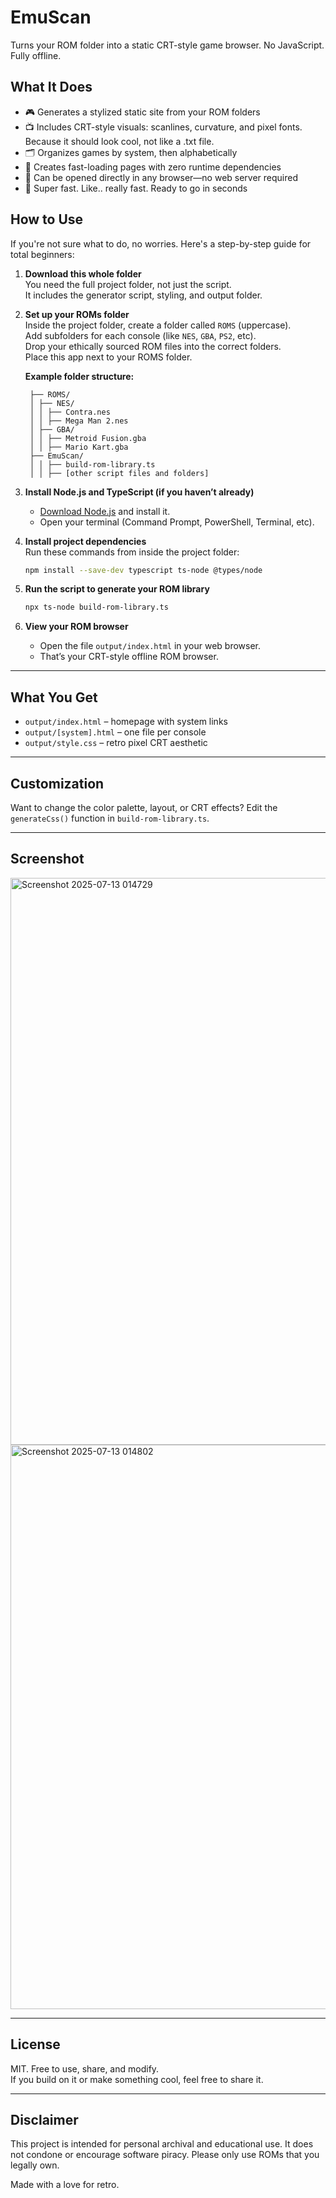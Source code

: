 # EmuScan

Turns your ROM folder into a static CRT-style game browser. No JavaScript. Fully offline.

## What It Does

- 🎮 Generates a stylized static site from your ROM folders  
- 📺 Includes CRT-style visuals: scanlines, curvature, and pixel fonts. Because it should look cool, not like a .txt file.  
- 🗂 Organizes games by system, then alphabetically  
- 🔗 Creates fast-loading pages with zero runtime dependencies  
- 📴 Can be opened directly in any browser—no web server required
- 🚀 Super fast. Like.. really fast. Ready to go in seconds

## How to Use

If you're not sure what to do, no worries. Here's a step-by-step guide for total beginners:

1. **Download this whole folder**  
   You need the full project folder, not just the script.  
   It includes the generator script, styling, and output folder.  

2. **Set up your ROMs folder**  
   Inside the project folder, create a folder called `ROMS` (uppercase).  
   Add subfolders for each console (like `NES`, `GBA`, `PS2`, etc).  
   Drop your ethically sourced ROM files into the correct folders.  
   Place this app next to your ROMS folder.

   **Example folder structure:**
   ```
    ├── ROMS/
    │ ├── NES/
    │ │ ├── Contra.nes
    │ │ ├── Mega Man 2.nes
    │ ├── GBA/
    │ │ ├── Metroid Fusion.gba
    │ │ ├── Mario Kart.gba
    ├── EmuScan/
    │ │ ├── build-rom-library.ts
    │ │ ├── [other script files and folders]
   ```

3. **Install Node.js and TypeScript (if you haven’t already)**  
   - [Download Node.js](https://nodejs.org/) and install it.  
   - Open your terminal (Command Prompt, PowerShell, Terminal, etc).  

4. **Install project dependencies**  
   Run these commands from inside the project folder:
   ```bash
   npm install --save-dev typescript ts-node @types/node
   ```

5. **Run the script to generate your ROM library**
   ```bash
   npx ts-node build-rom-library.ts
   ```

6. **View your ROM browser**  
   - Open the file `output/index.html` in your web browser.  
   - That’s your CRT-style offline ROM browser.

---

## What You Get

- `output/index.html` – homepage with system links  
- `output/[system].html` – one file per console  
- `output/style.css` – retro pixel CRT aesthetic  

---

## Customization

Want to change the color palette, layout, or CRT effects? Edit the `generateCss()` function in `build-rom-library.ts`.

---

## Screenshot
<img width="1899" height="907" alt="Screenshot 2025-07-13 014729" src="https://github.com/user-attachments/assets/477aa49e-cbd1-4249-a7df-be5e433d94ab" />
<img width="1902" height="903" alt="Screenshot 2025-07-13 014802" src="https://github.com/user-attachments/assets/b65b964d-bf41-4fbb-87b0-43350d449ee3" />

---

## License

MIT. Free to use, share, and modify.  
If you build on it or make something cool, feel free to share it.

---

## Disclaimer

This project is intended for personal archival and educational use.
It does not condone or encourage software piracy. Please only use ROMs that you legally own.

Made with a love for retro.

